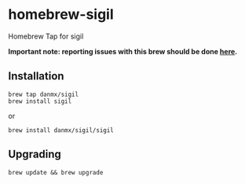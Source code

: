 # homebrew-sigil

Homebrew Tap for sigil

**Important note: reporting issues with this brew should be done [here](https://github.com/danmx/sigil).**

## Installation

```shell
brew tap danmx/sigil
brew install sigil
```

or

```shell
brew install danmx/sigil/sigil
```

## Upgrading

```shell
brew update && brew upgrade
```
